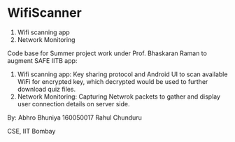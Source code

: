 # WifiScanner
1. Wifi scanning app
2. Network Monitoring

Code base for Summer project work under Prof. Bhaskaran Raman to augment SAFE IITB app:

1. Wifi scanning app: Key sharing protocol and Android UI to scan available WiFi for encrypted key, which decrypted would be used to further download quiz files.
2. Network Monitoring: Capturing Netwrok packets to gather and display user connection details on server side.

By:
Abhro Bhuniya 160050017
Rahul Chunduru 

CSE, IIT Bombay
